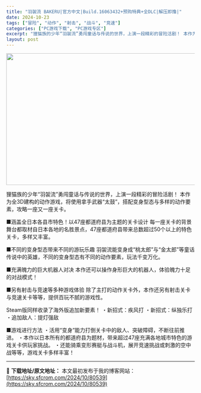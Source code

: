 ```yaml
---
title: "羽袈流 BAKERU|官方中文|Build.16063432+预购特典+全DLC|解压即撸|"
date: 2024-10-23
tags: ["冒险", "动作", "射击", "战斗", "竞速"]
categories: ["PC游戏下载", "PC游戏专区"]
excerpt: "狸猫族的少年“羽袈流”勇闯童话与传说的世界，上演一段精彩的冒险活剧！ 本作为全3D建构的动作游戏，将使用拿手武器“太鼓”，搭配变身型态与多样的动作要素，攻略一座又一座关卡。 ■涵盖全日本各县市特色！以47座都道府县为主题的关卡设计 每一座关卡的背景舞台都取材自日本各地的名胜景点，47座都道府县带来总&hellip;"
layout: post
---
```


<img class="aligncenter size-full wp-image-80515" src="https://sky.sfcrom.com/wp-content/uploads/2024/10/2024102301441570.webp" alt="" width="616" height="353" />

狸猫族的少年“羽袈流”勇闯童话与传说的世界，上演一段精彩的冒险活剧！
本作为全3D建构的动作游戏，将使用拿手武器“太鼓”，搭配变身型态与多样的动作要素，攻略一座又一座关卡。

■涵盖全日本各县市特色！以47座都道府县为主题的关卡设计
每一座关卡的背景舞台都取材自日本各地的名胜景点，47座都道府县带来总数超过50个以上的特色关卡，多样又丰富。

■不同的变身型态带来不同的游玩乐趣
羽袈流能变身成“桃太郎”与“金太郎”等童话传说中的英雄，不同的变身型态有不同的动作要素，玩法千变万化。

■充满魄力的巨大机器人对决
本作还可以操作身形巨大的机器人，体验魄力十足的对战模式！

■另有射击与竞速等多种游戏体验
除了主打的动作关卡外，本作还另有射击关卡与竞速关卡等等，提供百玩不腻的游戏性。

Steam版同样收录了海外版追加新要素！
・新招式：疾风打
・新招式：纵独乐打
・追加敌人：提灯强敌

■游戏进行方法
・活用“变身”能力打倒关卡中的敌人、突破障碍，不断往前推进。
・本作以日本所有的都道府县为题材，带来超过47座充满各地城市特色的游戏关卡供玩家挑战。
・还能骑乘变形赛艇与战斗机，展开竞速挑战或刺激的空中战等等，游戏关卡多样丰富！

---
📖 **下载地址/原文地址：** 本文最初发布于我的博客网站：[https://sky.sfcrom.com/2024/10/80539](https://sky.sfcrom.com/2024/10/80539)
